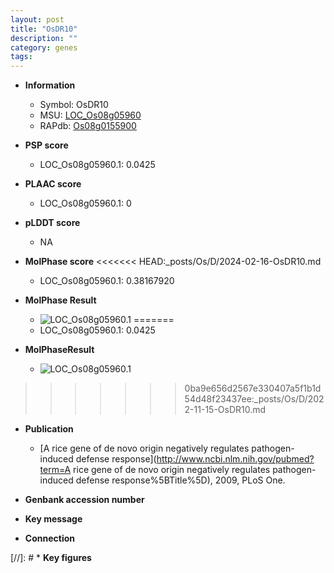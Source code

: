 ```yaml
---
layout: post
title: "OsDR10"
description: ""
category: genes
tags: 
---
```


* **Information**  
    + Symbol: OsDR10  
    + MSU: [LOC_Os08g05960](http://rice.plantbiology.msu.edu/cgi-bin/ORF_infopage.cgi?orf=LOC_Os08g05960)  
    + RAPdb: [Os08g0155900](http://rapdb.dna.affrc.go.jp/viewer/gbrowse_details/irgsp1?name=Os08g0155900)  

* **PSP score**  
    + LOC_Os08g05960.1: 0.0425 

* **PLAAC score**  
    + LOC_Os08g05960.1: 0 

* **pLDDT score**
    + NA


* **MolPhase score**
<<<<<<< HEAD:_posts/Os/D/2024-02-16-OsDR10.md
    + LOC_Os08g05960.1: 0.38167920

* **MolPhase Result**
    + ![LOC_Os08g05960.1](https://304243504.github.io/Pictures/LOC_Os08g/LOC_Os08g05960.1.png)
=======
    + LOC_Os08g05960.1: 0.0425

* **MolPhaseResult**
    + ![LOC_Os08g05960.1](https://ricepsp.github.io/pictures/LOC_Os08g/LOC_Os08g05960.1.png)
>>>>>>> 0ba9e656d2567e330407a5f1b1d54d48f23437ee:_posts/Os/D/2022-11-15-OsDR10.md

* **Publication**  
    + [A rice gene of de novo origin negatively regulates pathogen-induced defense response](http://www.ncbi.nlm.nih.gov/pubmed?term=A rice gene of de novo origin negatively regulates pathogen-induced defense response%5BTitle%5D), 2009, PLoS One.

* **Genbank accession number**  

* **Key message**  

* **Connection**  

[//]: # * **Key figures**  


